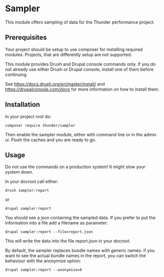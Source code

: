 # Sampler

This module offers sampling of data for the Thunder performance project.

## Prerequisites
Your project should be setup to use composer for installing required modules. Projects, that are differently setup are
not supported.

This module provides Drush and Drupal console commands only. If you do not already use either Drush or Drupal console,
install one of them before continuing.

See https://docs.drush.org/en/master/install/ and https://drupalconsole.com/docs for more information on how to install
them.

## Installation

In your project root do:

    composer require thunder/sampler
    
Then enable the sampler module, either with command line or in the admin ui.
Flush the caches and you are ready to go.

## Usage

Do not use the commands on a production system! It might slow your system down.

In your docroot call either:

    drush sampler:report
    
or

    drupal sampler:report

You should see a json containing the sampled data. If you prefer to put the information into a file add a filename as
parameter:

    drupal sampler:report --file=report.json
 
This will write the data into the file report.json in your docroot.

By default, the sampler replaces bundle names with generic names. if you want to see the actual bundle names in the
report, you can switch the behaviour with the anonymize option:

    drupal sampler:report --anonymize=0
